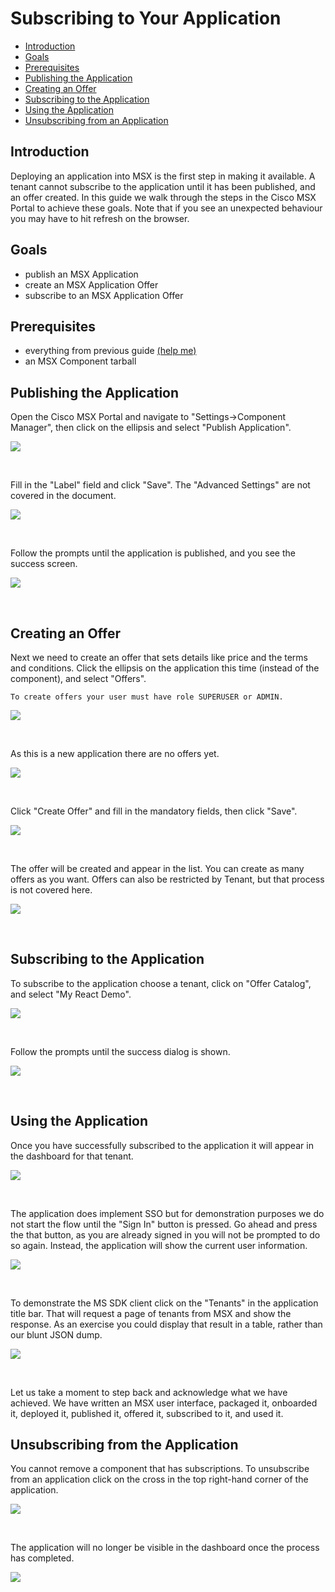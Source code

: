 # Subscribing to Your Application
* [Introduction](#introduction)
* [Goals](#goals)
* [Prerequisites](#prerequisites)
* [Publishing the Application](#publishing-the-application)
* [Creating an Offer](#creating-an-offer)
* [Subscribing to the Application](#subscribing-to-the-application)
* [Using the Application](#using-the-application)
* [Unsubscribing from an Application](#unsubscribing-from-the-application) 


## Introduction
Deploying an application into MSX is the first step in making it available. A tenant cannot subscribe to the application until it has been published, and an offer created. In this guide we walk through the steps in the Cisco MSX Portal to achieve these goals. Note that if you see an unexpected behaviour you may have to hit refresh on the browser.


## Goals
* publish an MSX Application
* create an MSX Application Offer
* subscribe to an MSX Application Offer


## Prerequisites
* everything from previous guide [(help me)](../06-react-user-interface-example/04-building-the-component.md)
* an MSX Component tarball 


## Publishing the Application
Open the Cisco MSX Portal and navigate to "Settings->Component Manager", then click on the ellipsis and select "Publish Application".

![](images/publishing-1.png?raw=true)

<br>

Fill in the "Label" field and click "Save". The "Advanced Settings" are not covered in the document.

![](images/publishing-2.png?raw=true)

<br>

Follow the prompts until the application is published, and you see the success screen.

![](images/publishing-3.png?raw=true)

<br>


## Creating an Offer
Next we need to create an offer that sets details like price and the terms and conditions. Click the ellipsis on the application this time (instead of the component), and select "Offers".

```GOTCHA:
To create offers your user must have role SUPERUSER or ADMIN.
```

![](images/offering-1.png?raw=true)

<br>

As this is a new application there are no offers yet.

![](images/offering-2.png?raw=true)

<br>

Click "Create Offer" and fill in the mandatory fields, then click "Save".

![](images/offering-3.png?raw=true)

<br>

The offer will be created and appear in the list. You can create as many offers as you want. Offers can also be restricted by Tenant, but that process is not covered here.

![](images/offering-4.png?raw=true)

<br>


## Subscribing to the Application
To subscribe to the application choose a tenant, click on "Offer Catalog", and select "My React Demo".

![](images/subscribing-1.png?raw=true)

<br>


Follow the prompts until the success dialog is shown. 

![](images/subscribing-2.png?raw=true)

<br>

## Using the Application
Once you have successfully subscribed to the application it will appear in the dashboard for that tenant.

![](images/using-1.png?raw=true)

<br>

The application does implement SSO but for demonstration purposes we do not start the flow until the "Sign In" button is pressed. Go ahead and press the that button, as you are already signed in you will not be prompted to do so again. Instead, the application will show the current user information.

![](images/using-2.png?raw=true)

<br>

To demonstrate the MS SDK client click on the "Tenants" in the application title bar. That will request a page of tenants from MSX and show the response. As an exercise you could display that result in a table, rather than our blunt JSON dump. 

![](images/using-3.png?raw=true)

<br>

Let us take a moment to step back and acknowledge what we have achieved. We have written an MSX user interface, packaged it, onboarded it, deployed it, published it, offered it, subscribed to it, and used it.


## Unsubscribing from the Application
You cannot remove a component that has subscriptions. To unsubscribe from an application click on the cross in the top right-hand corner of the application.

![](images/unsubscribing-1.png?raw=true)

<br>

The application will no longer be visible in the dashboard once the process has completed.

![](images/unsubscribing-2.png?raw=true)

<br>
